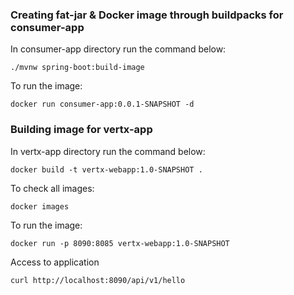 ### Creating fat-jar & Docker image through buildpacks for consumer-app
In consumer-app directory run the command below:

    ./mvnw spring-boot:build-image

To run the image:

    docker run consumer-app:0.0.1-SNAPSHOT -d

### Building image for vertx-app 
In vertx-app directory run the command below:

    docker build -t vertx-webapp:1.0-SNAPSHOT .

To check all images:

    docker images

To run the image:

    docker run -p 8090:8085 vertx-webapp:1.0-SNAPSHOT

Access to application 

    curl http://localhost:8090/api/v1/hello 


